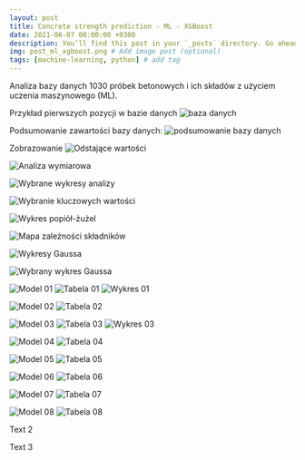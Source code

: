 ```yaml
---
layout: post
title: Concrete strength prediction - ML - XGBoost
date: 2021-06-07 00:00:00 +0300
description: You’ll find this post in your `_posts` directory. Go ahead and edit it and re-build the site to see your changes. # Add post description (optional)
img: post_ml_xgboost.png # Add image post (optional)
tags: [machine-learning, python] # add tag
---
```


Analiza bazy danych 1030 próbek betonowych i ich składów z użyciem uczenia maszynowego (ML).



Przykład pierwszych pozycji w bazie danych
![baza danych]({{site.baseurl}}/assets/img/0_baza_danych.png)

Podsumowanie zawartości bazy danych:
![podsumowanie bazy danych]({{site.baseurl}}/assets/img/0_podsumowanie.png)

Zobrazowanie 
![Odstające wartości]({{site.baseurl}}/assets/img/outliers.png)


![Analiza wymiarowa]({{site.baseurl}}/assets/img/analiza_wielowymiarowa.png)

![Wybrane wykresy analizy]({{site.baseurl}}/assets/img/analiza_wykresy.png)

![Wybranie kluczowych wartości]({{site.baseurl}}/assets/img/wykresy_podkreslenie.png)

![Wykres popiół-żużel]({{site.baseurl}}/assets/img/wykres_popiol_zuzel.png)

![Mapa zależności składników]({{site.baseurl}}/assets/img/zaleznosc_skladnikow.png)

![Wykresy Gaussa]({{site.baseurl}}/assets/img/wykresy_gaussa.png)

![Wybrany wykres Gaussa]({{site.baseurl}}/assets/img/wybrany_wykres_gaussa.png)


![Model 01]({{site.baseurl}}/assets/img/01_model.png)
![Tabela 01]({{site.baseurl}}/assets/img/01_tabela.png)
![Wykres 01]({{site.baseurl}}/assets/img/01_wykres.png)

![Model 02]({{site.baseurl}}/assets/img/02_model.png)
![Tabela 02]({{site.baseurl}}/assets/img/02_tabela.png)

![Model 03]({{site.baseurl}}/assets/img/03_model.png)
![Tabela 03]({{site.baseurl}}/assets/img/03_tabela.png)
![Wykres 03]({{site.baseurl}}/assets/img/03_wykres.png)

![Model 04]({{site.baseurl}}/assets/img/04_model.png)
![Tabela 04]({{site.baseurl}}/assets/img/04_tabela.png)

![Model 05]({{site.baseurl}}/assets/img/05_model.png)
![Tabela 05]({{site.baseurl}}/assets/img/05_tabela.png)

![Model 06]({{site.baseurl}}/assets/img/06_model.png)
![Tabela 06]({{site.baseurl}}/assets/img/06_tabela.png)

![Model 07]({{site.baseurl}}/assets/img/07_model.png)
![Tabela 07]({{site.baseurl}}/assets/img/07_tabela.png)

![Model 08]({{site.baseurl}}/assets/img/08_model.png)
![Tabela 08]({{site.baseurl}}/assets/img/08_tabela.png)



Text 2

Text 3